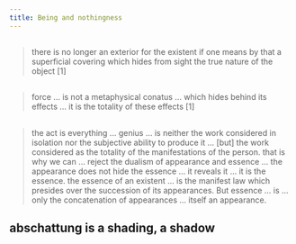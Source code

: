 ```yaml
---
title: Being and nothingness
---
```


##
> there is no longer an exterior for the existent if one means by that a superficial covering which hides from sight the true nature of the object
[1]
##
> force ... is not a metaphysical conatus ... which hides behind its effects ... it is the totality of these effects
[1]
##
> the act is everything ... genius ... is neither the work considered in isolation nor the subjective ability to produce it ... [but] the work considered as the totality of the manifestations of the person. 
that is why we can ... reject the dualism of appearance and essence ... the appearance does not hide the essence ... it reveals it ... it is the essence. 
the essence of an existent ... is the manifest law which presides over the succession of its appearances.
But essence ... is ... only the concatenation of appearances ... itself an appearance.
## abschattung is a shading, a shadow
